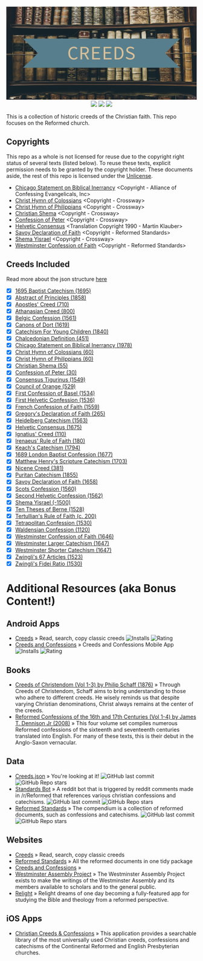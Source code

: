 <p align="center">
  <img src="./metadata/feature_graphic.png">
  <a href="https://github.com/NonlinearFruit/Creeds.json/tree/master/creeds"><img src="https://img.shields.io/badge/documents-41-blue"></a>
  <a href="https://github.com/NonlinearFruit/Creeds.json/actions/workflows/DataValidation.yml"><img src="https://img.shields.io/github/workflow/status/NonlinearFruit/Creeds.json/Validate%20Data?label=tests"></a>
  <a href="https://github.com/NonlinearFruit/Creeds.json/tree/master/spec"><img src="https://img.shields.io/badge/test%20count-247-yellowgreen"></a>
</p>

This is a collection of historic creeds of the Christian faith. This repo focuses on the Reformed church.
## Copyrights

This repo as a whole is not licensed for reuse due to the copyright right status of several texts (listed below). To reuse these texts, explicit permission needs to be granted by the copyright holder. These documents aside, the rest of this repo is licensed under the [Unlicense](https://choosealicense.com/licenses/unlicense/).

 - [Chicago Statement on Biblical Inerrancy](creeds/chicago_statement_on_biblical_inerrancy.json) <Copyright - Alliance of Confessing Evangelicals, Inc>
 - [Christ Hymn of Colossians](creeds/christ_hymn_of_colossians.json) <Copyright - Crossway>
 - [Christ Hymn of Philippians](creeds/christ_hymn_of_philippians.json) <Copyright - Crossway>
 - [Christian Shema](creeds/christian_shema.json) <Copyright - Crossway>
 - [Confession of Peter](creeds/confession_of_peter.json) <Copyright - Crossway>
 - [Helvetic Consensus](creeds/helvetic_consensus.json) <Translation Copyright 1990 - Martin Klauber>
 - [Savoy Declaration of Faith](creeds/savoy_declaration.json) <Copyright - Reformed Standards>
 - [Shema Yisrael](creeds/shema_yisrael.json) <Copyright - Crossway>
 - [Westminster Confession of Faith](creeds/westminster_confession_of_faith.json) <Copyright - Reformed Standards>
## Creeds Included

Read more about the json structure [here](https://github.com/NonlinearFruit/Creeds.json/wiki/Json-Structure)

 - [x] [1695 Baptist Catechism (1695)](creeds/1695_baptist_catechism_WIP.json)
 - [x] [Abstract of Principles (1858)](creeds/abstract_of_principles.json)
 - [x] [Apostles' Creed (710)](creeds/apostles_creed.json)
 - [x] [Athanasian Creed (800)](creeds/athanasian_creed.json)
 - [x] [Belgic Confession (1561)](creeds/belgic_confession_of_faith.json)
 - [x] [Canons of Dort (1619)](creeds/canons_of_dort.json)
 - [x] [Catechism For Young Children (1840)](creeds/catechism_for_young_children.json)
 - [x] [Chalcedonian Definition (451)](creeds/chalcedonian_definition.json)
 - [x] [Chicago Statement on Biblical Inerrancy (1978)](creeds/chicago_statement_on_biblical_inerrancy.json)
 - [x] [Christ Hymn of Colossians (60)](creeds/christ_hymn_of_colossians.json)
 - [x] [Christ Hymn of Philippians (60)](creeds/christ_hymn_of_philippians.json)
 - [x] [Christian Shema (55)](creeds/christian_shema.json)
 - [x] [Confession of Peter (30)](creeds/confession_of_peter.json)
 - [x] [Consensus Tigurinus (1549)](creeds/consensus_tigurinus.json)
 - [x] [Council of Orange (529)](creeds/council_of_orange.json)
 - [x] [First Confession of Basel (1534)](creeds/first_confession_of_basel.json)
 - [x] [First Helvetic Confession (1536)](creeds/first_helvetic_confession.json)
 - [x] [French Confession of Faith (1559)](creeds/french_confession_of_faith.json)
 - [x] [Gregory's Declaration of Faith (265)](creeds/gregorys_declaration_of_faith.json)
 - [x] [Heidelberg Catechism (1563)](creeds/heidelberg_catechism.json)
 - [x] [Helvetic Consensus (1675)](creeds/helvetic_consensus.json)
 - [x] [Ignatius' Creed (110)](creeds/ignatius_creed.json)
 - [x] [Irenaeus' Rule of Faith (180)](creeds/irenaeus_rule_of_faith.json)
 - [x] [Keach's Catechism (1794)](creeds/keachs_catechism.json)
 - [x] [1689 London Baptist Confession (1677)](creeds/london_baptist_1689.json)
 - [x] [Matthew Henry's Scripture Catechism (1703)](creeds/matthew_henrys_scripture_catechism.json)
 - [x] [Nicene Creed (381)](creeds/nicene_creed.json)
 - [x] [Puritan Catechism (1855)](creeds/puritan_catechism.json)
 - [x] [Savoy Declaration of Faith (1658)](creeds/savoy_declaration.json)
 - [x] [Scots Confession (1560)](creeds/scots_confession.json)
 - [x] [Second Helvetic Confession (1562)](creeds/second_helvetic_confession.json)
 - [x] [Shema Yisrael (-1500)](creeds/shema_yisrael.json)
 - [x] [Ten Theses of Berne (1528)](creeds/ten_theses_of_berne.json)
 - [x] [Tertullian's Rule of Faith (c. 200)](creeds/tertullians_rule_of_faith.json)
 - [x] [Tetrapolitan Confession (1530)](creeds/tetrapolitan_confession.json)
 - [x] [Waldensian Confession (1120)](creeds/waldensian_confession.json)
 - [x] [Westminster Confession of Faith (1646)](creeds/westminster_confession_of_faith.json)
 - [x] [Westminster Larger Catechism (1647)](creeds/westminster_larger_catechism.json)
 - [x] [Westminster Shorter Catechism (1647)](creeds/westminster_shorter_catechism.json)
 - [x] [Zwingli's 67 Articles (1523)](creeds/zwinglis_67_articles.json)
 - [x] [Zwingli's Fidei Ratio (1530)](creeds/zwinglis_fidei_ratio.json)
# Additional Resources (aka Bonus Content!)
## Android Apps
 - [Creeds](https://play.google.com/store/apps/details?id=com.nonlinearfruit.creeds) » Read, search, copy classic creeds ![Installs](https://img.shields.io/endpoint?color=green&logo=google-play&logoColor=green&url=https%3A%2F%2Fplayshields.herokuapp.com%2Fplay%3Fi%3Dcom.nonlinearfruit.creeds%26l%3Dinstalls%26m%3D%24installs) ![Rating](https://img.shields.io/endpoint?color=blue&logo=google-play&url=https%3A%2F%2Fplayshields.herokuapp.com%2Fplay%3Fi%3Dcom.nonlinearfruit.creeds%26l%3Drating%26m%3D%24rating)
 - [Creeds and Confessions](https://play.google.com/store/apps/details?id=nz.co.conglomo.confessions) » Creeds and Confessions Mobile App ![Installs](https://img.shields.io/endpoint?color=green&logo=google-play&logoColor=green&url=https%3A%2F%2Fplayshields.herokuapp.com%2Fplay%3Fi%3Dnz.co.conglomo.confessions%26l%3Dinstalls%26m%3D%24installs) ![Rating](https://img.shields.io/endpoint?color=blue&logo=google-play&url=https%3A%2F%2Fplayshields.herokuapp.com%2Fplay%3Fi%3Dnz.co.conglomo.confessions%26l%3Drating%26m%3D%24rating)
## Books
 - [Creeds of Christendom (Vol 1-3) by Philip Schaff (1876)](https://www.ccel.org/ccel/schaff/creeds1) » Through Creeds of Christendom, Schaff aims to bring understanding to those who adhere to different creeds. He wisely reminds us that despite varying Christian denominations, Christ always remains at the center of the creeds.
 - [Reformed Confessions of the 16th and 17th Centuries (Vol 1-4) by James T. Dennison Jr (2008)](https://www.heritagebooks.org/products/reformed-confessions-of-the-16th-and-17th-centuries-in-english-translation-volume-1-1523-1552-dennison-ed.html) » This four volume set compiles numerous Reformed confessions of the sixteenth and seventeenth centuries translated into English. For many of these texts, this is their debut in the Anglo-Saxon vernacular.
## Data
 - [Creeds.json](https://github.com/NonlinearFruit/Creeds.json) » You're looking at it! ![GitHub last commit](https://img.shields.io/github/last-commit/NonlinearFruit/Creeds.json.svg) ![GitHub Repo stars](https://img.shields.io/github/stars/NonlinearFruit/Creeds.json.svg)
 - [Standards Bot](https://github.com/Nokeo08/standardsbot) » A reddit bot that is triggered by reddit comments made in /r/Reformed that references various christian confessions and catechisms. ![GitHub last commit](https://img.shields.io/github/last-commit/Nokeo08/standardsbot.svg) ![GitHub Repo stars](https://img.shields.io/github/stars/Nokeo08/standardsbot.svg)
 - [Reformed Standards](https://github.com/reformed-standards/compendium) » The compendium is a collection of reformed documents, such as confessions and catechisms. ![GitHub last commit](https://img.shields.io/github/last-commit/reformed-standards/compendium.svg) ![GitHub Repo stars](https://img.shields.io/github/stars/reformed-standards/compendium.svg)
## Websites
 - [Creeds](https://nonlinearfruit.github.io/Creeds-Blazor/) » Read, search, copy classic creeds
 - [Reformed Standards](https://reformedstandards.com) » All the reformed documents in one tidy package
 - [Creeds and Confessions](https://confessions.azurewebsites.net) » 
 - [Westminster Assembly Project](https://westminsterassembly.org) » The Westminster Assembly Project exists to make the writings of the Westminster Assembly and its members available to scholars and to the general public.
 - [Relight](https://relight.app) » Relight dreams of one day becoming a fully-featured app for studying the Bible and theology from a reformed perspective.
## iOS Apps
 - [Christian Creeds & Confessions](https://apps.apple.com/us/app/christian-creeds-confessions/id359513722#?platform=iphone) » This application provides a searchable library of the most universally used Christian creeds, confessions and catechisms of the Continental Reformed and English Presbyterian churches.
